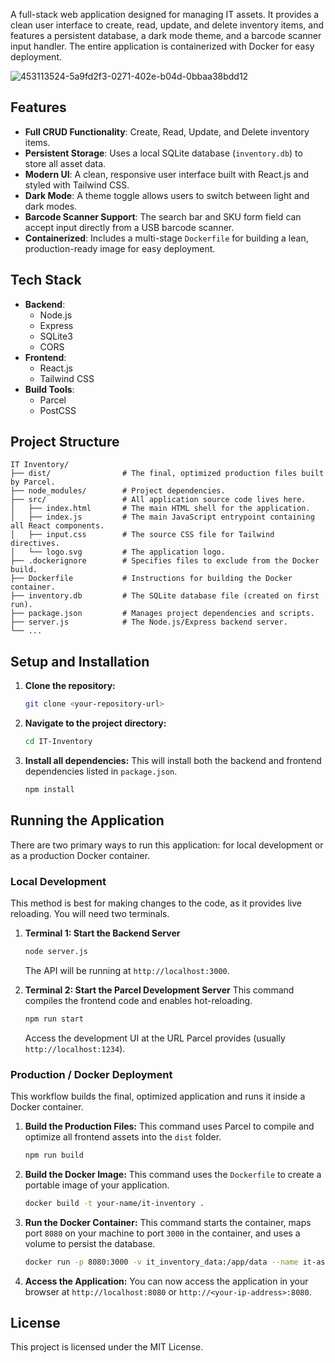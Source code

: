 

A full-stack web application designed for managing IT assets. It provides a clean user interface to create, read, update, and delete inventory items, and features a persistent database, a dark mode theme, and a barcode scanner input handler. The entire application is containerized with Docker for easy deployment.


![453113524-5a9fd2f3-0271-402e-b04d-0bbaa38bdd12](https://github.com/user-attachments/assets/05da3cda-072c-42b4-9f65-2af03d0e8606)


## Features

  * **Full CRUD Functionality**: Create, Read, Update, and Delete inventory items.
  * **Persistent Storage**: Uses a local SQLite database (`inventory.db`) to store all asset data.
  * **Modern UI**: A clean, responsive user interface built with React.js and styled with Tailwind CSS.
  * **Dark Mode**: A theme toggle allows users to switch between light and dark modes.
  * **Barcode Scanner Support**: The search bar and SKU form field can accept input directly from a USB barcode scanner.
  * **Containerized**: Includes a multi-stage `Dockerfile` for building a lean, production-ready image for easy deployment.

## Tech Stack

  * **Backend**:
      * Node.js
      * Express
      * SQLite3
      * CORS
  * **Frontend**:
      * React.js
      * Tailwind CSS
  * **Build Tools**:
      * Parcel
      * PostCSS

## Project Structure

```
IT Inventory/
├── dist/                # The final, optimized production files built by Parcel.
├── node_modules/        # Project dependencies.
├── src/                 # All application source code lives here.
│   ├── index.html       # The main HTML shell for the application.
│   ├── index.js         # The main JavaScript entrypoint containing all React components.
│   ├── input.css        # The source CSS file for Tailwind directives.
│   └── logo.svg         # The application logo.
├── .dockerignore        # Specifies files to exclude from the Docker build.
├── Dockerfile           # Instructions for building the Docker container.
├── inventory.db         # The SQLite database file (created on first run).
├── package.json         # Manages project dependencies and scripts.
├── server.js            # The Node.js/Express backend server.
└── ...
```

## Setup and Installation

1.  **Clone the repository:**
    ```bash
    git clone <your-repository-url>
    ```
2.  **Navigate to the project directory:**
    ```bash
    cd IT-Inventory
    ```
3.  **Install all dependencies:**
    This will install both the backend and frontend dependencies listed in `package.json`.
    ```bash
    npm install
    ```

## Running the Application

There are two primary ways to run this application: for local development or as a production Docker container.

### Local Development

This method is best for making changes to the code, as it provides live reloading. You will need two terminals.

1.  **Terminal 1: Start the Backend Server**

    ```bash
    node server.js
    ```

    The API will be running at `http://localhost:3000`.

2.  **Terminal 2: Start the Parcel Development Server**
    This command compiles the frontend code and enables hot-reloading.

    ```bash
    npm run start
    ```

    Access the development UI at the URL Parcel provides (usually `http://localhost:1234`).

### Production / Docker Deployment

This workflow builds the final, optimized application and runs it inside a Docker container.

1.  **Build the Production Files:**
    This command uses Parcel to compile and optimize all frontend assets into the `dist` folder.

    ```bash
    npm run build
    ```

2.  **Build the Docker Image:**
    This command uses the `Dockerfile` to create a portable image of your application.

    ```bash
    docker build -t your-name/it-inventory .
    ```

3.  **Run the Docker Container:**
    This command starts the container, maps port `8080` on your machine to port `3000` in the container, and uses a volume to persist the database.

    ```bash
    docker run -p 8080:3000 -v it_inventory_data:/app/data --name it-asset-manager your-name/it-inventory
    ```

4.  **Access the Application:**
    You can now access the application in your browser at `http://localhost:8080` or `http://<your-ip-address>:8080`.

## License

This project is licensed under the MIT License.

